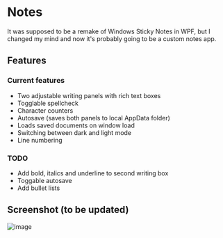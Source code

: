 # Notes

It was supposed to be a remake of Windows Sticky Notes in WPF, but I changed my mind and now it's probably going to be a custom notes app.

## Features

### Current features
* Two adjustable writing panels with rich text boxes
* Togglable spellcheck
* Character counters
* Autosave (saves both panels to local AppData folder)
* Loads saved documents on window load
* Switching between dark and light mode
* Line numbering

### TODO
* Add bold, italics and underline to second writing box
* Toggable autosave
* Add bullet lists

## Screenshot (to be updated)
![image](https://github.com/precisepangolin/stickynotesWPF/assets/61357898/37fee2b4-be93-447c-85ff-a52a121f538b)




